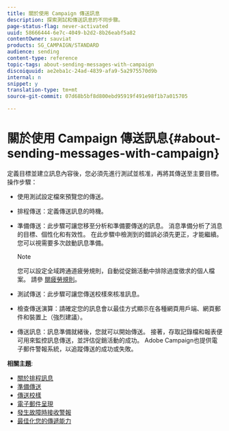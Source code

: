 ```yaml
---
title: 關於使用 Campaign 傳送訊息
description: 探索測試和傳送訊息的不同步驟。
page-status-flag: never-activated
uuid: 58666444-6e7c-4049-b2d2-8b26eabf5a82
contentOwner: sauviat
products: SG_CAMPAIGN/STANDARD
audience: sending
content-type: reference
topic-tags: about-sending-messages-with-campaign
discoiquuid: ae2eba1c-24ad-4839-afa9-5a2975570d9b
internal: n
snippet: y
translation-type: tm+mt
source-git-commit: 07d68b5bf8d800ebd95919f491e98f1b7a015705

---
```



# 關於使用 Campaign 傳送訊息{#about-sending-messages-with-campaign}

定義目標並建立訊息內容後，您必須先進行測試並核准，再將其傳送至主要目標。 操作步驟：

* 使用測試設定檔來預覽您的傳送。
* 排程傳送：定義傳送訊息的時機。
* 準備傳送：此步驟可讓您移至分析和準備要傳送的訊息。 消息準備分析了消息的目標、個性化和有效性。 在此步驟中檢測到的錯誤必須先更正，才能繼續。 您可以視需要多次啟動訊息準備。

   >[!NOTE]
   >
   >您可以設定全域跨通道疲勞規則，自動從促銷活動中排除過度徵求的個人檔案。 請參 [閱疲勞規則](../../administration/using/fatigue-rules.md)。

* 測試傳送：此步驟可讓您傳送校樣來核准訊息。
* 檢查傳送演算：請確定您的訊息會以最佳方式顯示在各種網頁用戶端、網頁郵件和裝置上（強烈建議）。
* 傳送訊息：訊息準備就緒後，您就可以開始傳送。 接著，存取記錄檔和報表便可用來監控訊息傳送，並評估促銷活動的成功。 Adobe Campaign也提供電子郵件警報系統，以追蹤傳送的成功或失敗。

**相關主題**:

* [關於排程訊息](../../sending/using/about-scheduling-messages.md)
* [準備傳送](../../sending/using/preparing-the-send.md)
* [傳送校樣](../../sending/using/sending-proofs.md)
* [電子郵件呈現](../../sending/using/email-rendering.md)
* [發生故障時接收警報](../../sending/using/receiving-alerts-when-failures-happen.md)
* [最佳化您的傳遞能力](../../sending/using/about-deliverability.md)
